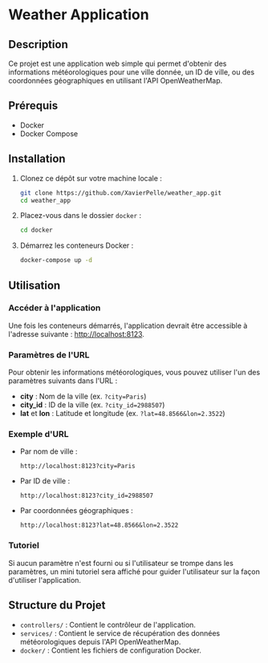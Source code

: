 # Weather Application

## Description

Ce projet est une application web simple qui permet d'obtenir des informations météorologiques pour une ville donnée, un ID de ville, ou des coordonnées géographiques en utilisant l'API OpenWeatherMap.

## Prérequis

- Docker
- Docker Compose

## Installation

1. Clonez ce dépôt sur votre machine locale :
    ```sh
    git clone https://github.com/XavierPelle/weather_app.git
    cd weather_app
    ```

2. Placez-vous dans le dossier `docker` :
    ```sh
    cd docker
    ```

3. Démarrez les conteneurs Docker :
    ```sh
    docker-compose up -d
    ```

## Utilisation

### Accéder à l'application

Une fois les conteneurs démarrés, l'application devrait être accessible à l'adresse suivante : [http://localhost:8123](http://localhost:8123).

### Paramètres de l'URL

Pour obtenir les informations météorologiques, vous pouvez utiliser l'un des paramètres suivants dans l'URL :

- **city** : Nom de la ville (ex. `?city=Paris`)
- **city_id** : ID de la ville (ex. `?city_id=2988507`)
- **lat** et **lon** : Latitude et longitude (ex. `?lat=48.8566&lon=2.3522`)

### Exemple d'URL

- Par nom de ville :
    ```
    http://localhost:8123?city=Paris
    ```

- Par ID de ville :
    ```
    http://localhost:8123?city_id=2988507
    ```

- Par coordonnées géographiques :
    ```
    http://localhost:8123?lat=48.8566&lon=2.3522
    ```

### Tutoriel

Si aucun paramètre n'est fourni ou si l'utilisateur se trompe dans les paramètres, un mini tutoriel sera affiché pour guider l'utilisateur sur la façon d'utiliser l'application.

## Structure du Projet

- `controllers/` : Contient le contrôleur de l'application.
- `services/` : Contient le service de récupération des données météorologiques depuis l'API OpenWeatherMap.
- `docker/` : Contient les fichiers de configuration Docker.
